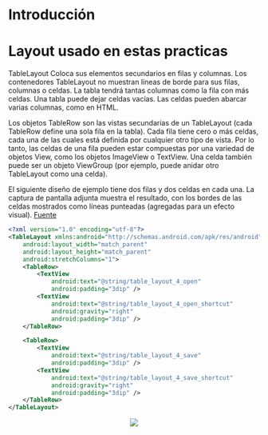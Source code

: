 # Introducción


# Layout usado en estas practicas

TableLayout Coloca sus elementos secundarios en filas y columnas. Los contenedores TableLayout no muestran líneas de borde para sus filas, columnas o celdas. La tabla tendrá tantas columnas como la fila con más celdas. Una tabla puede dejar celdas vacías. Las celdas pueden abarcar varias columnas, como en HTML. 

Los objetos TableRow son las vistas secundarias de un TableLayout (cada TableRow define una sola fila en la tabla). Cada fila tiene cero o más celdas, cada una de las cuales está definida por cualquier otro tipo de vista. 
Por lo tanto, las celdas de una fila pueden estar compuestas por una variedad de objetos View, como los objetos ImageView o TextView. 
Una celda también puede ser un objeto ViewGroup (por ejemplo, puede anidar otro TableLayout como una celda).

El siguiente diseño de ejemplo tiene dos filas y dos celdas en cada una. La captura de pantalla adjunta muestra el resultado, con los bordes de las celdas mostrados como líneas punteadas (agregadas para un efecto visual).
[Fuente](https://developer.android.com/guide/topics/ui/layout/grid)
```XML
<?xml version="1.0" encoding="utf-8"?>
<TableLayout xmlns:android="http://schemas.android.com/apk/res/android"
    android:layout_width="match_parent"
    android:layout_height="match_parent"
    android:stretchColumns="1">
    <TableRow>
        <TextView
            android:text="@string/table_layout_4_open"
            android:padding="3dip" />
        <TextView
            android:text="@string/table_layout_4_open_shortcut"
            android:gravity="right"
            android:padding="3dip" />
    </TableRow>

    <TableRow>
        <TextView
            android:text="@string/table_layout_4_save"
            android:padding="3dip" />
        <TextView
            android:text="@string/table_layout_4_save_shortcut"
            android:gravity="right"
            android:padding="3dip" />
    </TableRow>
</TableLayout>
```
<p align="center">
<img src="https://github.com/josblax/AplicacionesMoviles/blob/main/Images/tarpres2.png"/>
</p>

